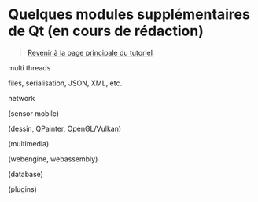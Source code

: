 
# Quelques modules supplémentaires de Qt (en cours de rédaction)

> [Revenir à la page principale du tutoriel](../README.md)

multi threads

files, serialisation, JSON, XML, etc.

network

(sensor mobile)

(dessin, QPainter, OpenGL/Vulkan)

(multimedia)

(webengine, webassembly)

(database)

(plugins)
